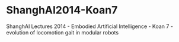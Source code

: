 ShanghAI2014-Koan7
==================

ShanghAI Lectures 2014 - Embodied Artificial Intelligence - Koan 7 - evolution of locomotion gait in modular robots
